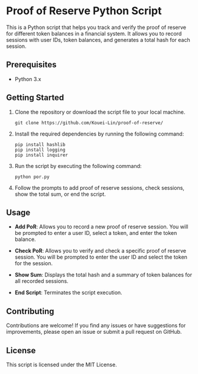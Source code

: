 # Proof of Reserve Python Script

This is a Python script that helps you track and verify the proof of reserve for different token balances in a financial system. It allows you to record sessions with user IDs, token balances, and generates a total hash for each session.

## Prerequisites

- Python 3.x

## Getting Started

1. Clone the repository or download the script file to your local machine.
   ```shell
   git clone https://github.com/Kouei-Lin/proof-of-reserve/

2. Install the required dependencies by running the following command:
   ```shell
   pip install hashlib
   pip install logging
   pip install inquirer

3. Run the script by executing the following command:
   ```shell
   python por.py

4. Follow the prompts to add proof of reserve sessions, check sessions, show the total sum, or end the script.

## Usage

- **Add PoR**: Allows you to record a new proof of reserve session. You will be prompted to enter a user ID, select a token, and enter the token balance.

- **Check PoR**: Allows you to verify and check a specific proof of reserve session. You will be prompted to enter the user ID and select the token for the session.

- **Show Sum**: Displays the total hash and a summary of token balances for all recorded sessions.

- **End Script**: Terminates the script execution.

## Contributing

Contributions are welcome! If you find any issues or have suggestions for improvements, please open an issue or submit a pull request on GitHub.

## License

This script is licensed under the MIT License.
